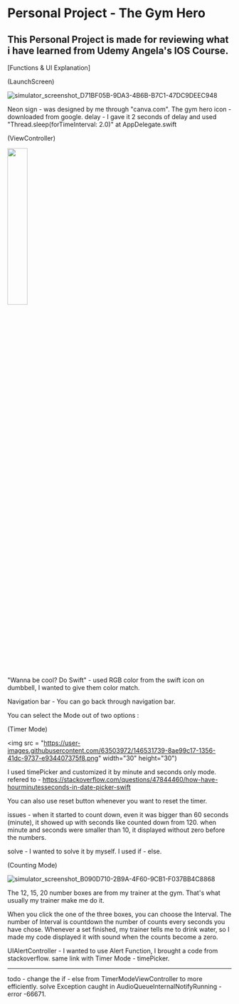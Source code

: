 #  Personal Project - The Gym Hero
 
This Personal Project is made for reviewing what i have learned from Udemy Angela's IOS Course.
------------------------------------------------------------------------------------------------
[Functions & UI Explanation]

(LaunchScreen)

![simulator_screenshot_D71BF05B-9DA3-4B6B-B7C1-47DC9DEEC948](https://user-images.githubusercontent.com/63503972/146531222-d43cf34c-393b-4b33-a38e-ca132e6999e4.png)

Neon sign - was designed by me through "canva.com".
The gym hero icon - downloaded from google.
delay - I gave it 2 seconds of delay and used "Thread.sleep(forTimeInterval: 2.0)" at AppDelegate.swift


(ViewController)

<img src = "https://user-images.githubusercontent.com/63503972/146531336-452adc9f-45cd-469d-afb1-e71615a7125a.png" width="30%" height="30%">

"Wanna be cool? Do Swift" - used RGB color from the swift icon on dumbbell, I wanted to give them color match.

Navigation bar - You can go back through navigation bar.

You can select the Mode out of two options :

(Timer Mode)

<img src = "https://user-images.githubusercontent.com/63503972/146531739-8ae99c17-1356-41dc-9737-e934407375f8.png" width="30" height="30")
 
I used timePicker and customized it by minute and seconds only mode.
refered to - 
https://stackoverflow.com/questions/47844460/how-have-hourminutesseconds-in-date-picker-swift

You can also use reset button whenever you want to reset the timer.

issues - when it started to count down, even it was bigger than 60 seconds (minute),       it showed up with seconds like counted down from 120.
         when minute and seconds were smaller than 10, it displayed without zero before the numbers. 
         
solve - I wanted to solve it by myself. I used if - else. 


(Counting Mode)

![simulator_screenshot_B090D710-2B9A-4F60-9CB1-F037BB4C8868](https://user-images.githubusercontent.com/63503972/146537162-13be5932-987e-49b6-86dd-40171354f503.png)

The 12, 15, 20 number boxes are from my trainer at the gym.
That's what usually my trainer make me do it.

When you click the one of the three boxes, you can choose the Interval.
The number of Interval is countdown the number of counts every seconds you have chose.
Whenever a set finished, my trainer tells me to drink water, so I made my code displayed it with sound when the counts become a zero.

UIAlertController - I wanted to use Alert Function, I brought a code from stackoverflow. same link with Timer Mode - timePicker.




--------------------------------------------------------------------------------------
todo - change the if - else from TimerModeViewController to more efficiently.
       solve Exception caught in AudioQueueInternalNotifyRunning - error -66671. 
 


